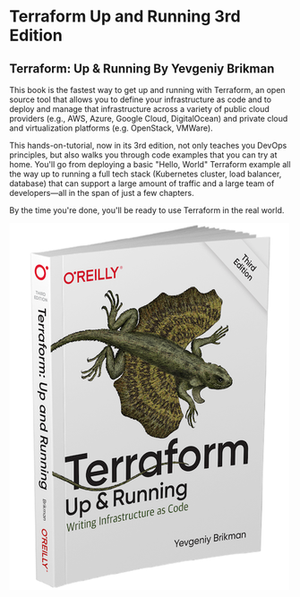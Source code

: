 # Terraform Up and Running 3rd Edition

## Terraform: Up & Running By Yevgeniy Brikman

This book is the fastest way to get up and running with Terraform, an open source tool that allows you to define your infrastructure as code and to deploy and manage that infrastructure across a variety of public cloud providers (e.g., AWS, Azure, Google Cloud, DigitalOcean) and private cloud and virtualization platforms (e.g. OpenStack, VMWare).

This hands-on-tutorial, now in its 3rd edition, not only teaches you DevOps principles, but also walks you through code examples that you can try at home. You'll go from deploying a basic "Hello, World" Terraform example all the way up to running a full tech stack (Kubernetes cluster, load balancer, database) that can support a large amount of traffic and a large team of developers—all in the span of just a few chapters.

By the time you're done, you'll be ready to use Terraform in the real world.

![Book Cover for Terraform Up and Running](cover.png)